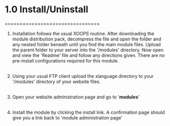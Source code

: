 # 1.0 Install/Uninstall
================================
1. Installation follows the usual XOOPS routine. After downloading the module distribution pack, decompress the file and open the folder and any nested folder beneath until you find the main module files. Upload the parent folder to your server into the '/modules' directory. Now open and view the  'Readme' file and follow any directions given. There are no pre-install configurations required for this module. <br><br>  

2. Using your usual FTP client upload the xlanguage directory to your '/modules' directory of your website files.<br> <br> 

3. Open your website administration page and go to '**modules**'<br> <br> 

4. Install the module by clicking the install link. A confirmation page should give you a link back to 'module administration page'